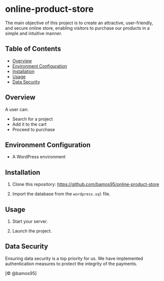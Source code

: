 # online-product-store
The main objective of this project is to create an attractive, user-friendly, and secure online store, enabling visitors to purchase our products in a simple and intuitive manner.


## Table of Contents

- [Overview](#overview)
- [Environment Configuration](#environment-configuration)
- [Installation](#installation)
- [Usage](#usage)
- [Data Security](#data-security)

## Overview

A user can:

- Search for a project
- Add it to the cart
- Proceed to purchase

## Environment Configuration

- A WordPress environment

## Installation

1. Clone this repository: https://github.com/bamos95/online-product-store

2. Import the database from the `wordpress.sql` file.

## Usage

1. Start your server.

2. Launch the project.

## Data Security

Ensuring data security is a top priority for us. We have implemented authentication measures to protect the integrity of the payments.

[© @bamos95]

